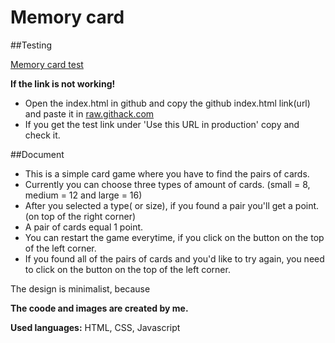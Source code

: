 # Memory card

##Testing

[Memory card test](https://rawcdn.githack.com/MarkFidrus/memory-card/f6d857b633530783fe91842c6eae9ca68fe41d0e/memory_card/index.html)

**If the link is not working!**
- Open the index.html in github and copy the github index.html link(url) and paste it in [raw.githack.com](https://raw.githack.com/)
- If you get the test link under 'Use this URL in production' copy and check it.

##Document
- This is a simple card game where you have to find the pairs of cards.
- Currently you can choose three types of amount of cards. (small = 8, medium = 12 and large = 16)
- After you selected a type( or size), if you found a pair you'll get a point. (on top of the right corner)
- A pair of cards equal 1 point.
- You can restart the game everytime, if you click on the button on the top of the left corner.
- If you found all of the pairs of cards and you'd like to try again, you need to click on the button on the top of the left corner.

The design is minimalist, because 

**The coode and images are created by me.**

**Used languages:** HTML, CSS, Javascript
